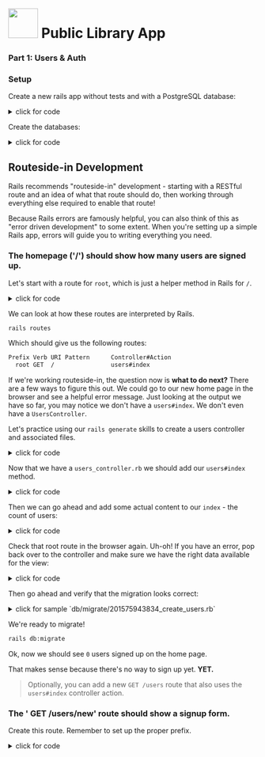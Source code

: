 # <img src="https://cloud.githubusercontent.com/assets/7833470/10899314/63829980-8188-11e5-8cdd-4ded5bcb6e36.png" height="60"> Public Library App

### Part 1: Users & Auth

### Setup

Create a new rails app without tests and with a PostgreSQL database:

<details><summary>click for code</summary>
```bash
rails new lib-app -T -d postgresql
cd lib-app
```
</details>

Create the databases:
<details><summary>click for code</summary>
``` bash
rails db:create
```
</details>


## Routeside-in Development

Rails recommends "routeside-in" development - starting with a RESTful route and an idea of what that route should do, then working through everything else required to enable that route!

Because Rails errors are famously helpful, you can also think of this as "error driven development" to some extent. When you're setting up a simple Rails app, errors will guide you to writing everything you need.

### The homepage ('/') should show how many users are signed up.

Let's start with a route for `root`, which is just a helper method in Rails for `/`.

<details><summary>click for code</summary>
`config/routes.rb`

```ruby
Rails.application.routes.draw do
  root to: 'users#index'
end
```
</details>

We can look at how these routes are interpreted by Rails.

```bash
rails routes
```

Which should give us the following routes:

```bash
Prefix Verb URI Pattern      Controller#Action
  root GET  /                users#index
```

If we're working routeside-in, the question now is **what to do next?** There are a few ways to figure this out. We could go to our new home page in the browser and see a helpful error message. Just looking at the output we have so far, you may notice we don't have a `users#index`. We don't even have a `UsersController`.

Let's practice using our `rails generate` skills to create a users controller and associated files.

<details><summary>click for code</summary>
```bash
rails g controller users
```

<details><summary>click for discussion of the `rails g controller users` command</summary>
This does something like the following:

```bash
***   create  app/controllers/users_controller.rb
      invoke  erb
***   create    app/views/users
      invoke  helper
 **   create    app/helpers/users_helper.rb
      invoke  assets
      invoke    coffee
 **    create      app/assets/javascripts/users.coffee
      invoke    scss
 **   create      app/assets/stylesheets/users.scss
```

Note the special `create` statements here. The `***` ones are the most important. It creates the `users_controller.rb` file and the `views/users` directory.
</details>

</details>

Now that we have a `users_controller.rb` we should add our `users#index` method.

<details><summary>click for code</summary>
```ruby
class UsersController < ApplicationController

  def index
  end

end
```
</details>

Now, if you visit the site in your browser, you may see an error about a missing template! We need to actually create a `users/index.html.erb` view template for this route to render:

<details><summary>click for code</summary>
```bash
touch app/views/users/index.html.erb
```
</details>

Then we can go ahead and add some actual content to our `index` - the count of users:

<details><summary>click for code</summary>

```html
<h1>Welcome to Users Index.</h1>

<div>
There are currently <%= @users.length %> user(s) signed up!
</div>
```

</details>

Check that root route in the browser again.  Uh-oh! If you have an error, pop back over to the controller and make sure we have the right data available for the view:

<details><summary>click for code</summary>
```rb
class UsersController < ApplicationController

  def index
    @users = User.all
  end

end
```
</details>

But wait! If you go to `localhost:3000` after this step (like you should be!), we have a problem. No `User` model.

Generate a `User` model with `email`, `first_name`, `last_name`, and `password_digest` strings. 

<details><summary>click for code</summary>
```bash
rails g model user email:string first_name:string last_name:string password_digest:string
```
</details>

Then go ahead and verify that the migration looks correct:


<details><summary>click for sample `db/migrate/201575943834_create_users.rb`</summary>
`db/migrate/201675943834_create_users.rb`

```ruby
class CreateUsers < ActiveRecord::Migration[5.0]
  def change
    create_table :users do |t|
      t.string :email
      t.string :first_name
      t.string :last_name
      t.string :password_digest

      t.timestamps
    end
  end
end
```
</details>

We're ready to migrate!

```bash
rails db:migrate
```

Ok, now we should see `0` users signed up on the home page.  

That makes sense because there's no way to sign up yet.  **YET.**

> Optionally, you can add a new `GET /users` route that also uses the `users#index` controller action.

### The ' GET /users/new' route should show a signup form.

Create this route. Remember to set up the proper prefix. 

<details><summary>click for code</summary>
```ruby

Rails.application.routes.draw do
  root to: 'users#index'

  get '/users/new', to: 'users#new', as: 'new_user'
end
```
</details>

Check that you get the following output from `rails routes`:

```bash
  Prefix Verb URI Pattern          Controller#Action
    root GET  /                    users#index
new_user GET  /users/new(.:format) users#new
```

We don't have a `users#new` controller action, so let's create one. If you'd like, you can go ahead and fill it in so it gets the data for the form view.

<details><summary>click for code</summary>
```ruby

class UsersController < ApplicationController

  #...

  def new
    # we make a new user
    # to pass to the form view later
    @user = User.new
  end


```
</details>

Then we can continue on to creating a `new.html.erb` view for the sign up form:

<details><summary>click for code</summary>
```
touch app/views/users/new.html.erb
```
</details>

In that file, use `form_for @user` to create a sign up form. 

<details><summary>click for code</summary>
```html
Sign Up

<%= form_for @user do |f| %>
  <div>
    <%= f.text_field :first_name, placeholder: "First Name" %>
  </div>
  <div>
    <%= f.text_field :last_name, placeholder: "Last Name" %>
  </div>
  <div>
    <%= f.text_field :email, placeholder: "Email" %>
  </div>
  <div>
    <%= f.password_field :password, placeholder: "Password" %>
  </div>
  <%= f.submit "Sign Up" %>
<% end %>
```
</details>

Visit `/users/new` in your browser.  You should see a form. Inspect it to see that the `form_for` helper renders a form like the following (note the authenticity token):

<details><summary>click to see HTML </summary>
```html
Sign Up

<form class="new_user" id="new_user" action="/users" accept-charset="UTF-8" method="post"><input name="utf8" type="hidden" value="✓">
  <input type="hidden" name="authenticity_token" value="6EhU37Nz3gcbL8UsJL6Q868ZOI0a/UWJ2GLMOdu4fuiMEb8y8AthB6t032Of4seUgI0NMv8wOPPNPZ/eFOkNfw==">
  <div>
    <input placeholder="First Name" type="text" name="user[first_name]" id="user_first_name">
  </div>
  <div>
    <input placeholder="Last Name" type="text" name="user[last_name]" id="user_last_name">
  </div>
  <div>
    <input placeholder="Email" type="text" name="user[email]" id="user_email">
  </div>
  <div>
    <input placeholder="Password" type="password" name="user[password]" id="user_password">
  </div>
  <input type="submit" name="commit" value="Sign Up" data-disable-with="Sign Up">
</form>
```

Note here the correlation between the symbol we put into `f.text_field` and `name="..."` in the generated form.
</details>


Note what kind of request this form will make and the path it's going to.

```html
<form class="new_user" id="new_user" action="/users" accept-charset="UTF-8" method="post">
```

What error do you see if you try to submit this form in the browser now?

It looks like this form is sending `POST /USERS`. Do we have a route for that?

**Having doubts?  "Rails" your routes!**

### A POST to /users should create a new user in the database.

We don't have that route, so set it up next.

<details><summary>click for code</summary>
```ruby
Rails.application.routes.draw do
  root to: 'users#index'

  get '/users/new', to: 'users#new', as: 'new_user'
  post '/users', to: 'users#create'
end
```
</details>

Running `rails routes` should now show:

```
  Prefix Verb URI Pattern          Controller#Action
    root GET  /                    users#index
new_user GET  /users/new(.:format) users#new
   users POST /users(.:format)     users#create
```

Then, add the `create` action in the users controller. Remember to use strong parameters. (Bonus for separating these into a private method.)

<details><summary>click for code</summary>
```ruby
class UsersController < ApplicationController

  # ...

  def create
    @user = User.create(user_params)
    redirect_to root_path
  end


  private

  def user_params
    params.require(:user).permit(:first_name, :last_name, :email, :password)
  end

end
```
</details>

Now when you submit the form, you probably get the following error:

```
ActiveRecord::Unknown
AttributeError in UsersController#create

unknown attribute 'password' for User.
```

Oops! Don't we need users to submit passwords to sign up??

No! We only have a `password_digest` in our user model, and we'll only store a `password_digest` in our database. This `password_digest` will be a salted and hashed (obfuscated) version of the user's acutal password. 

We actually haven't set up any authentication logic yet -- part of this logic will be turning the plain password the user enters into a password digest that is safe to store in our database.


Uncomment your `bcrypt` in your `Gemfile`:

<details><summary>click for code</summary>
`Gemfile`

```ruby
...

# Use ActiveModel has_secure_password
gem 'bcrypt'

...
```
</details>

Once bcrypt is added, we can use the `has_secure_password` method in our user model:

<details><summary>click for code</summary>
```ruby
class User < ApplicationRecord
  has_secure_password
end
```
</details>

Reload the page to make sure this hasn't caused any errors.


<details><summary>click for hint to solve `LoadError`</summary>
We changed the Gemfile by bringing in `bcrypt` - did you remember to `bundle install`? You may also need to restart your server. 
</details>


Now when we post the form for the user, you'll see the user being created. The difference now is that the password is being properly hashed and salted into a `password_digest`, so it's safe to store.  Thanks for `has_secure_password`, Rails!



### The `GET /users/:id` route should show a view with all of the information about the user with id `:id`.

Now we'll add a route to `GET /users/:id`.

<details><summary>click for code</summary>
```ruby

Rails.application.routes.draw do
  root to: 'users#index'

  get '/users/new', to: 'users#new', as: 'new_user'
  post '/users', to: 'users#create'
  get '/users/:id', to: 'users#show', as: 'user'
end

```

Guess what fun error you'll get later if you put the `/users/:id` route before the `/users/new` route!
</details>

Rails routes!

```
  Prefix Verb URI Pattern          Controller#Action
    root GET  /                    users#index
new_user GET  /users/new(.:format) users#new
   users POST /users(.:format)     users#create
    user GET  /users/:id(.:format) users#show
```

Also  add a `users#show` controller action.

<details><summary>click for code</summary>
```ruby

class UsersController < ApplicationController
  #...
  def show
    @user = User.find_by_id(params[:id])
  end

end

```
</details>

Try visiting `/users/1` in the browser.  We need a `users/show.html.erb` to display the user's information.

<details><summary>click for code</summary>
```bash
touch app/views/users/show.html.erb
```

```html

<div>
  Welcome, <%= @user.first_name %>!
</div>

```
</details>

Let's test what we've got so far by going to the show page of an existing user in the browser.

## Managing Sessions for Existing Users

Now that we can create a user, we need to let existing users log in and out.

### The GET /login route should show a form to log in.

Logging in and logging out out is a concern of a new controller, the sessions controller.


```ruby

Rails.application.routes.draw do

  #...

  get '/login', to: 'sessions#new'

end

```

**Self-check for understanding**: Justify the choice to use `sessions#new` for the log in form.

**Self-check for understanding**: Which `sessions` controller action will we use to actually set the session and log the user in?

**Self-check for understanding**: Which `sessions` controller action will we use to log out?


Let's generate the new controller.

```
rails g controller sessions --no-assets
```

This will create  `sessions_controller.rb`, `sessions_helper.rb` and a `views/sessions/` directory, but it will skip adding `app/assets/javascripts/sessions.coffee` and `app/assets/stylesheets/sessions.scss`.


Now we need to add the `sessions#new` action. This will just show a log in form that takes a user's password and email. 

<details><summary>click for code</summary>
```ruby

class SessionsController < ApplicationController

  def new
    @user = User.new
  end

end
```
</details>

Then we need to add a view for the `sessions/new.html.erb`:

<details><summary>click for code</summary>
```bash
touch app/views/sessions/new.html.erb
```
</details>



This login form can look very similar to the form for sign in, but we'll need to be a little more specific about the `form_for` line, but it only needs email and password fields:

<details><summary>click for code</summary>
```html

Login

<%= form_for @user, url: "/sessions", method: "post" do |f| %>
  <div>
    <%= f.text_field :email, placeholder: "Email" %>
  </div>
  <div>
    <%= f.password_field :password, placeholder: "Password" %>
  </div>
  <%= f.submit "Log In" %>
<% end %>

```
</details>

Try using an `email_field` for some built-in client side validataions and a `password_field` to obscure the password as the user types.

Verify that you can see the log in form.  What error do you get when you submit?

### POSTing to /sessions should log a user in if the email/password combination was correct.

Note that the form is getting submited to `POST /sessions`. We don't have a `sessions#create` however or a route to handle the post.

<details><summary>click for code</summary>
```ruby

Rails.application.routes.draw do

  # ...

  get '/login', to: 'sessions#new'
  post '/sessions', to: 'sessions#create'

end
```
</details>

Verify your routes:

```
    root GET  /                    users#index
new_user GET  /users/new(.:format) users#new
   users POST /users(.:format)     users#create
    user GET  /users/:id(.:format) users#show
   login GET  /login(.:format)     sessions#new
sessions POST /sessions(.:format)  sessions#create
```

Note that the `POST /sessions` route has automatically been assigned the prefix `sessions`. This may seem odd, but its url or path (`sessions_path`, `"/sessions"`) is actually the same as the `sessions#index` route where we'd usually expect to see this prefix. That said, we won't use the prefix in our code. 


Now let's add the `sessions#create` controller action. It should log the user in by saving their id into the session.

This will involve:
- creating a `User.confirm` method in the user model
- creating `login` and `current_user` helper methods in the sessions helpers file
- including the session helper methods in the application controller

<details><summary>click for code</summary>

```ruby

class SessionsController < ApplicationController

  def create
    user_params = params.require(:user).permit(:email, :password)
    # confirm that email/password combination is correct
    @user = User.confirm(user_params)
    if @user
      login(@user)
      redirect_to @user
    else
      redirect_to login_path
    end
  end
end
```


HOLD THE HORSES! What is `User.confirm`?  The comment claims to tell us what it's doing, but where did it come from? Is this a built-in model method? Does it come with `has_secure_password`??

Nope, it's something we suggest you add to your `User` model as a custom model method.  This will make your code more modular.

</details>

Before we go forward let's go ahead and drop in a very key piece of confirmation logic into our `User` model. Create a `confirm` class method that checks whether the email and password from the parameters are a matching pair.   Use `authenticate` from `has_secure_password`.


<details><summary>click for code</summary>
```ruby
class User < ApplicationRecord
  has_secure_password

  def self.confirm(params)
    @user = User.find_by({email: params[:email]})
    @user ? @user.authenticate(params[:password]) : false
  end
end
```

HOLD THOSE HORSES!  What's up with ` ?  : `?  Don't worry, it's just your friendly neighborhood ternary operator.  It's keeping us from trying to call `@user.authenticate` when the `@user` is `nil`.  

BUT WOOAH, HORSES!  What is `@user.authenticate`?!? Where does that come from?  What is it doing?  Hint: [`has_secure_password`](http://api.rubyonrails.org/classes/ActiveModel/SecurePassword/ClassMethods.html#method-i-has_secure_password).
</details>



You can test this is working by trying it out in your rails console:

```bash
rails c
> reload! # use this if you already had the console open
> User.confirm({email: "test@test.com", password: "123"})
> User.confirm({email: "test@test.com", password: "WRONG"})
```

Try with an existing correct email/password combination and with an incorrect password/email combination. 


Okay, back to the `sessions#create` action.  If we confirm this is an authentic user, we should log them in. Write code that logs in confirmed users and sends them to their show page, and write code that redirects non-confirmed visitors to the login path. (You may want to create and use a `login` session helper method). 

<details><summary>click for code</summary>
```ruby

class SessionsController < ApplicationController

  def create
    user_params = params.require(:user).permit(:email, :password)
    # confirm that email/password combination is correct
    @user = User.confirm(user_params)
    if @user
      login(@user)
      redirect_to @user
    else
      redirect_to login_path
    end
  end
end
```

HORSE, STOP!  What the heck is this `login` method?  It's a method we suggest you add to the helper methods for this controller. 

<details><summary>click for code</summary>

Find the sessions helper file and add:

```ruby

module SessionsHelper

  def login(user)
    session[:user_id] = user.id
    @current_user = user
  end

  def current_user
    @current_user ||= User.find_by_id(session[:user_id])
  end

end
```

Note that we've also snuck in a  `@current_user` instance variable and `current_user` method. This is so we can look up the logged in user from the session later, like in views.

Before we can use the methods, though, we have to add these methods to the `ApplicationController`.

```ruby

class ApplicationController < ActionController::Base
  protect_from_forgery with: :exception

  include SessionsHelper
end

```
</details>
</details>

Now try to log in using the form, both with a correct email/password combination and an incorrect one.  Do you see a welcome when you use the correct information? And do you see the log in form again if you enter the wrong one (hm, a flash message would be nice here)? If so, you're ready to continue. Otherwise, you should start debug before moving on.

### Refactor: Signing up should also log a user in.

After a user is signed up they should be logged in. Thank goodness we have a convenient `login` helper to keep our code DRY! Refactor the controller action that handles signing up so that it calls this `login` method for the new user and redirects to the user show page. 

<details><summary>click for code</summary>
```ruby

class UsersController < ApplicationController

  def create
    @user = User.create(user_params)
    login(@user) # <-- log the user in
    redirect_to @user # <-- go to show
  end

end

```
</details>

Try signing up - you should see the welcome message from the user show page. 

### The GET /logout route should log the user out.

Start with the route! We'll use the `sessions#destroy` controller action to handle logging out. 

<details><summary>click for code</summary>
```ruby
Rails.application.routes.draw do
  # ...
  get '/login', to: 'sessions#new'
  get '/logout', to: 'sessions#destroy'
  post '/sessions', to: 'sessions#create'
end
```
</details>

Run `rails routes`!

```
  Prefix Verb URI Pattern          Controller#Action
    root GET  /                    users#index
new_user GET  /users/new(.:format) users#new
   users POST /users(.:format)     users#create
    user GET  /users/:id(.:format) users#show
   login GET  /login(.:format)     sessions#new
sessions POST /sessions(.:format)  sessions#create
```


We decided to use `sessions#destroy` because all of the information that's keeping a user logged in is in the user's session.

Strictly speaking, it isn't RESTful to do a destroy with the `GET` method (it should be `DELETE`). However, it's super convenient to do log out this way so we can add a log out link on each page. 


The `sessions#destroy` controller action needs to clear the `user_id` from the session. This is a great time to start thinking about using a `logout` session helper method, too. 

<details><summary>click for code</summary>
```ruby
class SessionsController < ApplicationController
    ...

    def destroy
      logout # coming soon in SessionsHelper
      redirect_to root_path
    end

end
```
</details>

Let's go ahead and add that `logout` helper method to correspond to the `login` we wrote before.

<details><summary>click for code</summary>
```ruby
module SessionsHelper

  def login(user)
    session[:user_id] = user.id
    @current_user = user
  end

  def current_user
    @current_user ||= User.find_by_id(session[:user_id])
  end

  def logout
    @current_user = session[:user_id] = nil
  end

end
```
</details>

Now we can go directly to the `/logout` URL to log out (delete the session user_id), but we should also have a "Log Out" button somewhere.

Even better would be a navbar with all the login/signup/logout options. Let's add a very simple list of navigation links to `views/layouts/application.html.erb` with some conditional logic, depending on whether we have a current user logged in:

<details><summary>click for code</summary>
```html
<body>
  <ul>
    <% if current_user %>
      <li><%= link_to "Profile", user_path(current_user) %></li>
      <li><%= link_to "Log Out", logout_path %></li>
    <% else %>
      <li><%= link_to "Create Account", new_user_path %></li>
      <li><%= link_to "Log In", login_path %></li>
    <% end %>
  </ul>

<%= yield %>
<!-- ... -->
</body>

```
</details>

Go ahead and check all your links are working (try it both logged in and logged out).

As a final touch, let's add "flash" messages to inform the user that they are "Successfully logged in" and "Successfully logged out". Start by setting up the flash messages in the controller. 

<details><summary>click for code</summary>
``` ruby
class SessionsController < ApplicationController
  # ...

  def create
    user_params = params.require(:user).permit(:email, :password)
    @user = User.confirm(user_params)
    if @user
      login(@user)
      flash[:notice] = "Successfully logged in."      # <--- Add this flash notice
      redirect_to @user
    else
      flash[:error] = "Incorrect email or password."  # <--- Add this flash error
      redirect_to login_path
    end
  end

  def destroy
    session[:user_id] = nil
    flash[:notice] = "Successfully logged out."        # <--- Add this flash notice
    redirect_to root_path
  end

end
```
</details>

Update `views/layouts/application.html.erb` to display the messages.

<details><summary>click for code</summary>
``` html
<body>
<!-- ... -->
<% flash.each do |name, msg| %>
  <p>
    <small> <%= name.capitalize %>: <%= msg %> </small>
  </p>
<% end %>
<!-- ... -->
<%= yield %>

</body>
```
</details>

Try logging in with correct and incorrect information, and try logging out. Ensure that these are working. 


Nice work! We're finished with Authentication!



### Practice!

Now  do it all again!!!  This time, don't use "user" as your user object - try "gymgoers", "moms", "singers", "tacos" or whatever you'd like - just no users allowed.  Once you've completed the app to this level another time, you can move on to any bonuses you're interested in below.




## Bonus

1. On the profile page, display when the user created their account. To format the date, use Ruby's built in time formatter, [strftime](http://ruby-doc.org/core-2.2.0/Time.html#method-i-strftime).

1.  Right now, all the user profile pages can be seen by anyone, no matter if they're logged in or not. Make it so that `/users/:id` can only be viewed if that is the profile of the currently logged in user, otherwise, redirect to home.
  <details>
    <summary>HINT</summary>
    use the `current_user` method from the session helper
  </details>

1. Create another route only available to logged in users. Call it whatever you'd like!

1. Right now, you can create users with the same email. Create a validation on the user model that disallows this behavior.
